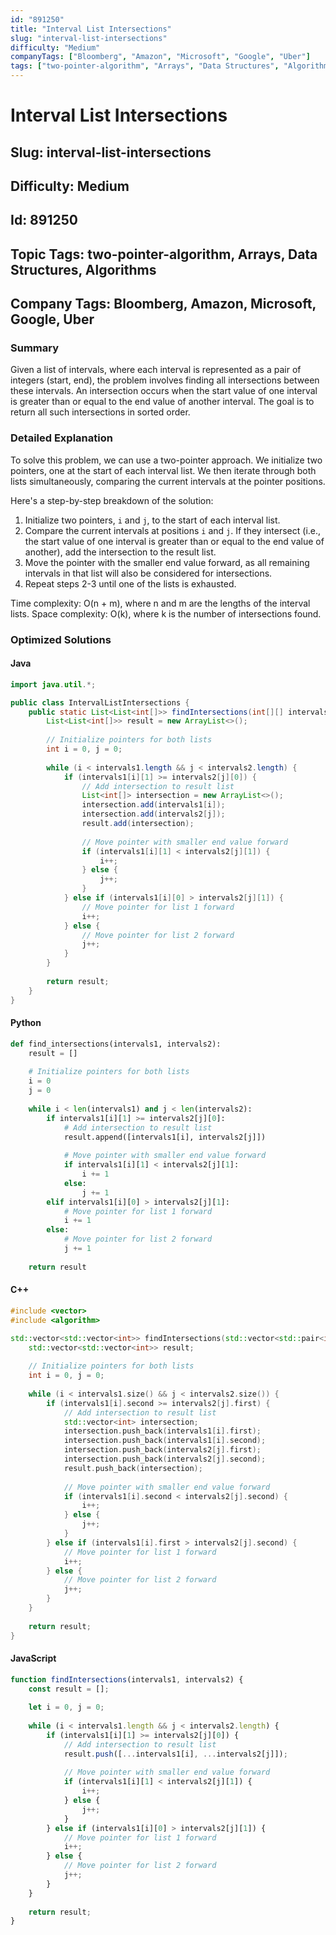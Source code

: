 ```yaml
---
id: "891250"
title: "Interval List Intersections"
slug: "interval-list-intersections"
difficulty: "Medium"
companyTags: ["Bloomberg", "Amazon", "Microsoft", "Google", "Uber"]
tags: ["two-pointer-algorithm", "Arrays", "Data Structures", "Algorithms"]
---
```


# Interval List Intersections
## Slug: interval-list-intersections
## Difficulty: Medium
## Id: 891250
## Topic Tags: two-pointer-algorithm, Arrays, Data Structures, Algorithms
## Company Tags: Bloomberg, Amazon, Microsoft, Google, Uber

### Summary
Given a list of intervals, where each interval is represented as a pair of integers (start, end), the problem involves finding all intersections between these intervals. An intersection occurs when the start value of one interval is greater than or equal to the end value of another interval. The goal is to return all such intersections in sorted order.

### Detailed Explanation
To solve this problem, we can use a two-pointer approach. We initialize two pointers, one at the start of each interval list. We then iterate through both lists simultaneously, comparing the current intervals at the pointer positions.

Here's a step-by-step breakdown of the solution:
1. Initialize two pointers, `i` and `j`, to the start of each interval list.
2. Compare the current intervals at positions `i` and `j`. If they intersect (i.e., the start value of one interval is greater than or equal to the end value of another), add the intersection to the result list.
3. Move the pointer with the smaller end value forward, as all remaining intervals in that list will also be considered for intersections.
4. Repeat steps 2-3 until one of the lists is exhausted.

Time complexity: O(n + m), where n and m are the lengths of the interval lists.
Space complexity: O(k), where k is the number of intersections found.

### Optimized Solutions

#### Java
```java
import java.util.*;

public class IntervalListIntersections {
    public static List<List<int[]>> findIntersections(int[][] intervals1, int[][] intervals2) {
        List<List<int[]>> result = new ArrayList<>();
        
        // Initialize pointers for both lists
        int i = 0, j = 0;
        
        while (i < intervals1.length && j < intervals2.length) {
            if (intervals1[i][1] >= intervals2[j][0]) {
                // Add intersection to result list
                List<int[]> intersection = new ArrayList<>();
                intersection.add(intervals1[i]);
                intersection.add(intervals2[j]);
                result.add(intersection);
                
                // Move pointer with smaller end value forward
                if (intervals1[i][1] < intervals2[j][1]) {
                    i++;
                } else {
                    j++;
                }
            } else if (intervals1[i][0] > intervals2[j][1]) {
                // Move pointer for list 1 forward
                i++;
            } else {
                // Move pointer for list 2 forward
                j++;
            }
        }
        
        return result;
    }
}
```

#### Python
```python
def find_intersections(intervals1, intervals2):
    result = []
    
    # Initialize pointers for both lists
    i = 0
    j = 0
    
    while i < len(intervals1) and j < len(intervals2):
        if intervals1[i][1] >= intervals2[j][0]:
            # Add intersection to result list
            result.append([intervals1[i], intervals2[j]])
            
            # Move pointer with smaller end value forward
            if intervals1[i][1] < intervals2[j][1]:
                i += 1
            else:
                j += 1
        elif intervals1[i][0] > intervals2[j][1]:
            # Move pointer for list 1 forward
            i += 1
        else:
            # Move pointer for list 2 forward
            j += 1
    
    return result
```

#### C++
```cpp
#include <vector>
#include <algorithm>

std::vector<std::vector<int>> findIntersections(std::vector<std::pair<int, int>>& intervals1, std::vector<std::pair<int, int>>& intervals2) {
    std::vector<std::vector<int>> result;
    
    // Initialize pointers for both lists
    int i = 0, j = 0;
    
    while (i < intervals1.size() && j < intervals2.size()) {
        if (intervals1[i].second >= intervals2[j].first) {
            // Add intersection to result list
            std::vector<int> intersection;
            intersection.push_back(intervals1[i].first);
            intersection.push_back(intervals1[i].second);
            intersection.push_back(intervals2[j].first);
            intersection.push_back(intervals2[j].second);
            result.push_back(intersection);
            
            // Move pointer with smaller end value forward
            if (intervals1[i].second < intervals2[j].second) {
                i++;
            } else {
                j++;
            }
        } else if (intervals1[i].first > intervals2[j].second) {
            // Move pointer for list 1 forward
            i++;
        } else {
            // Move pointer for list 2 forward
            j++;
        }
    }
    
    return result;
}
```

#### JavaScript
```javascript
function findIntersections(intervals1, intervals2) {
    const result = [];
    
    let i = 0, j = 0;
    
    while (i < intervals1.length && j < intervals2.length) {
        if (intervals1[i][1] >= intervals2[j][0]) {
            // Add intersection to result list
            result.push([...intervals1[i], ...intervals2[j]]);
            
            // Move pointer with smaller end value forward
            if (intervals1[i][1] < intervals2[j][1]) {
                i++;
            } else {
                j++;
            }
        } else if (intervals1[i][0] > intervals2[j][1]) {
            // Move pointer for list 1 forward
            i++;
        } else {
            // Move pointer for list 2 forward
            j++;
        }
    }
    
    return result;
}
```